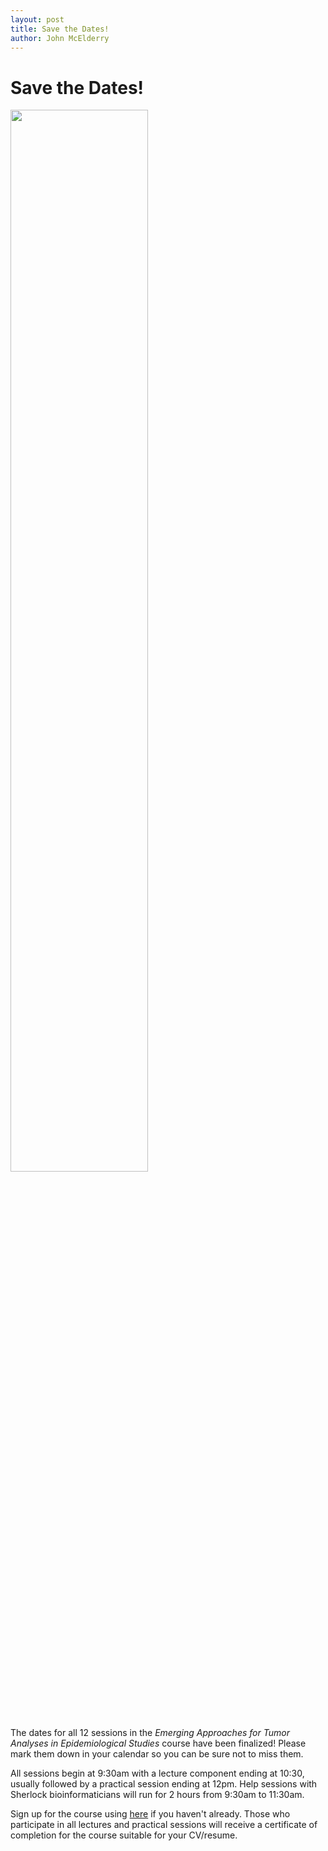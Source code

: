 ```yaml
---
layout: post
title: Save the Dates!
author: John McElderry
---
```


# Save the Dates!

<img src="/tumor_epidemiology_approaches/assets/somatic_analysis_workshop_flyer_FINAL.png" style="width: 66%; height: auto"/>

The dates for all 12 sessions in the
 *Emerging Approaches for Tumor Analyses in Epidemiological Studies* course have been finalized!
Please mark them down in your calendar so you can be sure not to miss them.

All sessions begin at 9:30am with a lecture component ending at 10:30, usually followed by a practical session ending at 12pm.
Help sessions with Sherlock bioinformaticians will run for 2 hours from 9:30am to 11:30am.

Sign up for the course using [here]() if you haven't already. Those who participate in all lectures and practical sessions will receive a certificate of completion for the course suitable for your CV/resume.
